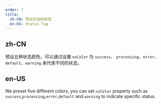 ```yaml
---
order: 7
title:
  zh-CN: 预设状态的标签
  en-US: Status Tag
---
```


## zh-CN

预设五种状态颜色，可以通过设置 `nzColor` 为 `success`、 `processing`、`error`、`default`、`warning` 来代表不同的状态。

## en-US

We preset five different colors, you can set `nzColor` property such as `success`,`processing`,`error`,`default` and `warning` to indicate specific status.
